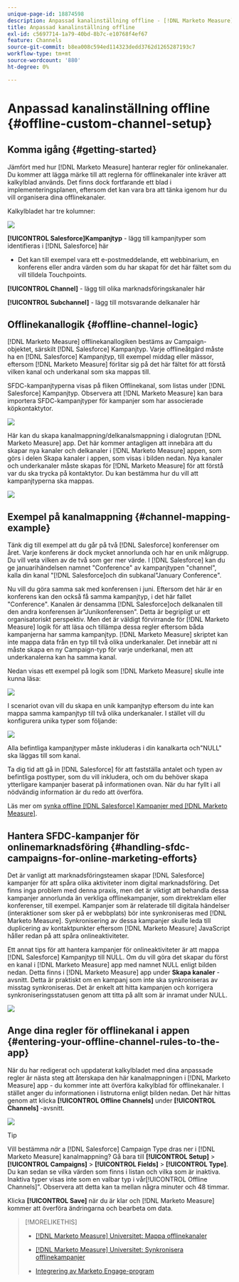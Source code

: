 ```yaml
---
unique-page-id: 18874598
description: Anpassad kanalinställning offline - [!DNL Marketo Measure] - Produktdokumentation
title: Anpassad kanalinställning offline
exl-id: c5697714-1a79-40bd-8b7c-e10768f4ef67
feature: Channels
source-git-commit: b8ea008c594ed114323dedd3762d1265287193c7
workflow-type: tm+mt
source-wordcount: '880'
ht-degree: 0%

---
```


# Anpassad kanalinställning offline {#offline-custom-channel-setup}

## Komma igång {#getting-started}

Jämfört med hur [!DNL Marketo Measure] hanterar regler för onlinekanaler. Du kommer att lägga märke till att reglerna för offlinekanaler inte kräver att kalkylblad används. Det finns dock fortfarande ett blad i implementeringsplanen, eftersom det kan vara bra att tänka igenom hur du vill organisera dina offlinekanaler.

Kalkylbladet har tre kolumner:

![](assets/1-2.png)

**[!UICONTROL Salesforce]Kampanjtyp** - lägg till kampanjtyper som identifieras i [!DNL Salesforce] här

* Det kan till exempel vara ett e-postmeddelande, ett webbinarium, en konferens eller andra värden som du har skapat för det här fältet som du vill tilldela Touchpoints.

**[!UICONTROL Channel]** - lägg till olika marknadsföringskanaler här

**[!UICONTROL Subchannel]** - lägg till motsvarande delkanaler här

## Offlinekanallogik {#offline-channel-logic}

[!DNL Marketo Measure] offlinekanallogiken bestäms av Campaign-objektet, särskilt [!DNL Salesforce] Kampanjtyp. Varje offlineåtgärd måste ha en [!DNL Salesforce] Kampanjtyp, till exempel middag eller mässor, eftersom [!DNL Marketo Measure] förlitar sig på det här fältet för att förstå vilken kanal och underkanal som ska mappas till.

SFDC-kampanjtyperna visas på fliken Offlinekanal, som listas under [!DNL Salesforce] Kampanjtyp. Observera att [!DNL Marketo Measure] kan bara importera SFDC-kampanjtyper för kampanjer som har associerade köpkontaktytor.

![](assets/2-2.png)

Här kan du skapa kanalmappning/delkanalsmappning i dialogrutan [!DNL Marketo Measure] app. Det här kommer antagligen att innebära att du skapar nya kanaler och delkanaler i [!DNL Marketo Measure] appen, som görs i delen Skapa kanaler i appen, som visas i bilden nedan. Nya kanaler och underkanaler måste skapas för [!DNL Marketo Measure] för att förstå var du ska trycka på kontaktytor. Du kan bestämma hur du vill att kampanjtyperna ska mappas.

![](assets/3-2.png)

## Exempel på kanalmappning {#channel-mapping-example}

Tänk dig till exempel att du går på två [!DNL Salesforce] konferenser om året. Varje konferens är dock mycket annorlunda och har en unik målgrupp. Du vill veta vilken av de två som ger mer värde. I [!DNL Salesforce] kan du ge januarihändelsen namnet &quot;Conference&quot; av kampanjtypen &quot;channel&quot;, kalla din kanal &quot;[!DNL Salesforce]och din subkanal&quot;January Conference&quot;.

Nu vill du göra samma sak med konferensen i juni. Eftersom det här är en konferens kan den också få samma kampanjtyp, i det här fallet &quot;Conference&quot;. Kanalen är densamma [!DNL Salesforce]och delkanalen till den andra konferensen är&quot;Junikonferensen&quot;. Detta är begripligt ur ett organisatoriskt perspektiv. Men det är väldigt förvirrande för [!DNL Marketo Measure] logik för att läsa och tillämpa dessa regler eftersom båda kampanjerna har samma kampanjtyp. [!DNL Marketo Measure] skriptet kan inte mappa data från en typ till två olika underkanaler. Det innebär att ni måste skapa en ny Campaign-typ för varje underkanal, men att underkanalerna kan ha samma kanal.

Nedan visas ett exempel på logik som [!DNL Marketo Measure] skulle inte kunna läsa:

![](assets/4-2.png)

I scenariot ovan vill du skapa en unik kampanjtyp eftersom du inte kan mappa samma kampanjtyp till två olika underkanaler. I stället vill du konfigurera unika typer som följande:

![](assets/5-2.png)

Alla befintliga kampanjtyper måste inkluderas i din kanalkarta och&quot;NULL&quot; ska läggas till som kanal.

Ta dig tid att gå in [!DNL Salesforce] för att fastställa antalet och typen av befintliga posttyper, som du vill inkludera, och om du behöver skapa ytterligare kampanjer baserat på informationen ovan. När du har fyllt i all nödvändig information är du redo att överföra.

Läs mer om [synka offline [!DNL Salesforce] Kampanjer med [!DNL Marketo Measure]](/help/channel-tracking-and-setup/offline-channels/legacy-processes/syncing-offline-campaigns.md).

## Hantera SFDC-kampanjer för onlinemarknadsföring {#handling-sfdc-campaigns-for-online-marketing-efforts}

Det är vanligt att marknadsföringsteamen skapar [!DNL Salesforce] kampanjer för att spåra olika aktiviteter inom digital marknadsföring. Det finns inga problem med denna praxis, men det är viktigt att behandla dessa kampanjer annorlunda än verkliga offlinekampanjer, som direktreklam eller konferenser, till exempel. Kampanjer som är relaterade till digitala händelser (interaktioner som sker på er webbplats) bör inte synkroniseras med [!DNL Marketo Measure]. Synkronisering av dessa kampanjer skulle leda till duplicering av kontaktpunkter eftersom [!DNL Marketo Measure] JavaScript håller redan på att spåra onlineaktiviteter.

Ett annat tips för att hantera kampanjer för onlineaktiviteter är att mappa [!DNL Salesforce] Kampanjtyp till NULL. Om du vill göra det skapar du först en kanal i [!DNL Marketo Measure] app med namnet NULL enligt bilden nedan. Detta finns i [!DNL Marketo Measure] app under **Skapa kanaler** -avsnitt. Detta är praktiskt om en kampanj som inte ska synkroniseras av misstag synkroniseras. Det är enkelt att hitta kampanjen och korrigera synkroniseringsstatusen genom att titta på allt som är inramat under NULL.

![](assets/6-2.png)

## Ange dina regler för offlinekanal i appen {#entering-your-offline-channel-rules-to-the-app}

När du har redigerat och uppdaterat kalkylbladet med dina anpassade regler är nästa steg att återskapa den här kanalmappningen i [!DNL Marketo Measure] app - du kommer inte att överföra kalkylblad för offlinekanaler. I stället anger du informationen i listrutorna enligt bilden nedan. Det här hittas genom att klicka **[!UICONTROL Offline Channels]** under **[!UICONTROL Channels]** -avsnitt.

![](assets/7-2.png)

>[!TIP]
>
>Vill bestämma _när_ a [!DNL Salesforce] Campaign Type dras ner i [!DNL Marketo Measure] kanalmappning? Gå bara till **[!UICONTROL Setup]** > **[!UICONTROL Campaigns]** > **[!UICONTROL Fields]** > **[!UICONTROL Type]**. Du kan sedan se vilka värden som finns i listan och vilka som är inaktiva. Inaktiva typer visas inte som en valbar typ i vår[!UICONTROL Offline Channels]&quot;. Observera att detta kan ta mellan några minuter och 48 timmar.

Klicka **[!UICONTROL Save]** när du är klar och [!DNL Marketo Measure] kommer att överföra ändringarna och bearbeta om data.

>[!MORELIKETHIS]
>
>* [[!DNL Marketo Measure] Universitet: Mappa offlinekanaler](https://universityonline.marketo.com/courses/bizible-fundamentals-channel-management/#/page/5c630eca34d9f0367662b77f)
>
>* [[!DNL Marketo Measure] Universitet: Synkronisera offlinekampanjer](https://universityonline.marketo.com/courses/bizible-fundamentals-channel-management/#/page/5c63286e34d9f0367662b78b)
>
>* [Integrering av Marketo Engage-program](/help/marketo-measure-and-marketo/marketo-measure-integrations-with-marketo/marketo-engage-programs-integration.md#channel-mapping)
